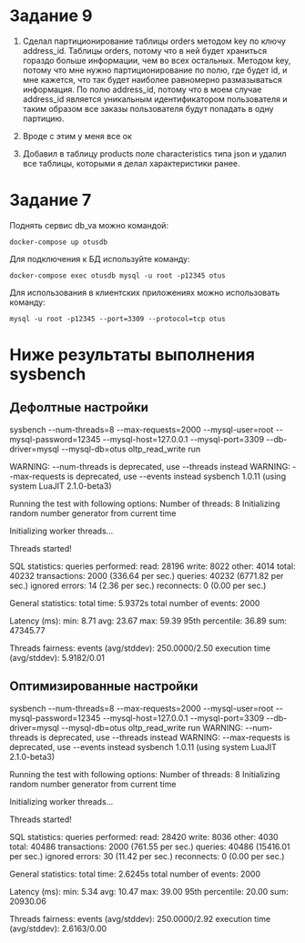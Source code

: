 # Задание 9

1) Сделал партиционирование таблицы orders методом key по ключу address_id. Таблицы orders, потому что в ней будет храниться гораздо больше информации, чем во всех остальных. Методом key, потому что мне нужно партиционирование по полю, где будет id, и мне кажется, что так будет наиболее равномерно размазываться информация. По полю address_id, потому что в моем случае address_id является уникальным идентификатором пользователя и таким образом все заказы пользователя будут попадать в одну партицию.

2) Вроде с этим у меня все ок

3) Добавил в таблицу products поле characteristics типа json и удалил все таблицы, которыми я делал характеристики ранее.

# Задание 7

Поднять сервис db_va можно командой:

`docker-compose up otusdb`

Для подключения к БД используйте команду:

`docker-compose exec otusdb mysql -u root -p12345 otus`

Для использования в клиентских приложениях можно использовать команду:

`mysql -u root -p12345 --port=3309 --protocol=tcp otus`


# Ниже результаты выполнения sysbench


## Дефолтные настройки

sysbench --num-threads=8 --max-requests=2000 --mysql-user=root --mysql-password=12345 --mysql-host=127.0.0.1 --mysql-port=3309 --db-driver=mysql --mysql-db=otus oltp_read_write run


WARNING: --num-threads is deprecated, use --threads instead
WARNING: --max-requests is deprecated, use --events instead
sysbench 1.0.11 (using system LuaJIT 2.1.0-beta3)

Running the test with following options:
Number of threads: 8
Initializing random number generator from current time


Initializing worker threads...

Threads started!

SQL statistics:
    queries performed:
        read:                            28196
        write:                           8022
        other:                           4014
        total:                           40232
    transactions:                        2000   (336.64 per sec.)
    queries:                             40232  (6771.82 per sec.)
    ignored errors:                      14     (2.36 per sec.)
    reconnects:                          0      (0.00 per sec.)

General statistics:
    total time:                          5.9372s
    total number of events:              2000

Latency (ms):
         min:                                  8.71
         avg:                                 23.67
         max:                                 59.39
         95th percentile:                     36.89
         sum:                              47345.77

Threads fairness:
    events (avg/stddev):           250.0000/2.50
    execution time (avg/stddev):   5.9182/0.01



## Оптимизированные настройки


sysbench --num-threads=8 --max-requests=2000 --mysql-user=root --mysql-password=12345 --mysql-host=127.0.0.1 --mysql-port=3309 --db-driver=mysql --mysql-db=otus oltp_read_write run
WARNING: --num-threads is deprecated, use --threads instead
WARNING: --max-requests is deprecated, use --events instead
sysbench 1.0.11 (using system LuaJIT 2.1.0-beta3)

Running the test with following options:
Number of threads: 8
Initializing random number generator from current time


Initializing worker threads...

Threads started!

SQL statistics:
    queries performed:
        read:                            28420
        write:                           8036
        other:                           4030
        total:                           40486
    transactions:                        2000   (761.55 per sec.)
    queries:                             40486  (15416.01 per sec.)
    ignored errors:                      30     (11.42 per sec.)
    reconnects:                          0      (0.00 per sec.)

General statistics:
    total time:                          2.6245s
    total number of events:              2000

Latency (ms):
         min:                                  5.34
         avg:                                 10.47
         max:                                 39.00
         95th percentile:                     20.00
         sum:                              20930.06

Threads fairness:
    events (avg/stddev):           250.0000/2.92
    execution time (avg/stddev):   2.6163/0.00
